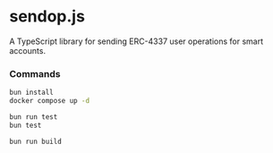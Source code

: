 # sendop.js

A TypeScript library for sending ERC-4337 user operations for smart accounts.


### Commands

```sh
bun install
docker compose up -d

bun run test
bun test

bun run build
```